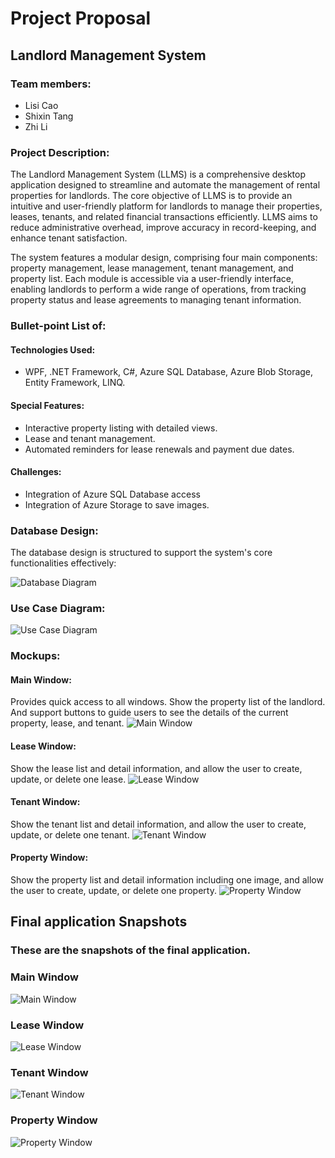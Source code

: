 # Project Proposal

## Landlord Management System

### Team members:

-   Lisi Cao
-   Shixin Tang
-   Zhi Li

### Project Description:

The Landlord Management System (LLMS) is a comprehensive desktop application designed to streamline and automate the management of rental properties for landlords. The core objective of LLMS is to provide an intuitive and user-friendly platform for landlords to manage their properties, leases, tenants, and related financial transactions efficiently. LLMS aims to reduce administrative overhead, improve accuracy in record-keeping, and enhance tenant satisfaction.

The system features a modular design, comprising four main components: property management, lease management, tenant management, and property list. Each module is accessible via a user-friendly interface, enabling landlords to perform a wide range of operations, from tracking property status and lease agreements to managing tenant information.

### Bullet-point List of:

#### Technologies Used:

-   WPF, .NET Framework, C#, Azure SQL Database, Azure Blob Storage, Entity Framework, LINQ.

#### Special Features:

-   Interactive property listing with detailed views.
-   Lease and tenant management.
-   Automated reminders for lease renewals and payment due dates.

#### Challenges:

-   Integration of Azure SQL Database access
-   Integration of Azure Storage to save images.

### Database Design:

The database design is structured to support the system's core functionalities effectively:

![Database Diagram](images/LLS-Database-Design.jpg)

### Use Case Diagram:

![Use Case Diagram](images/useCase.jpg)

### Mockups:

#### Main Window:

Provides quick access to all windows. Show the property list of the landlord. And support buttons to guide users to see the details of the current property, lease, and tenant.
![Main Window](images/LLMS-home.jpg)

#### Lease Window:

Show the lease list and detail information, and allow the user to create, update, or delete one lease.
![Lease Window](images/LLMS-lease.jpg)

#### Tenant Window:

Show the tenant list and detail information, and allow the user to create, update, or delete one tenant.
![Tenant Window](images/LLMS-tenant.jpg)

#### Property Window:

Show the property list and detail information including one image, and allow the user to create, update, or delete one property.
![Property Window](images/LLMS-property.jpg)

## Final application Snapshots
### These are the snapshots of the final application.

### Main Window
![Main Window](images/LLMS-1.jpg)

### Lease Window
![Lease Window](images/LLMS-2.jpg)

### Tenant Window
![Tenant Window](images/LLMS-3.jpg)

### Property Window
![Property Window](images/LLMS-4.jpg)


